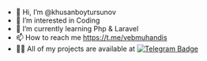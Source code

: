 - 👋 Hi, I’m @khusanboytursunov
- 👀 I’m interested in Coding
- 🌱 I’m currently learning Php & Laravel
- 📫 How to reach me https://t.me/vebmuhandis
- 👨‍💻 All of my projects are available at [![Telegram Badge](https://img.shields.io/badge/@sukhrobnuraliev-2CA5E0?style=flat-square&logo=telegram&logoColor=white&link=https://t.me/sukhrobnuraliev)](https://t.me/khusanboy_codes) 

<!---
khusanboytursunov/khusanboytursunov is a ✨ special ✨ repository because its `README.md` (this file) appears on your GitHub profile.
You can click the Preview link to take a look at your changes.
--->
